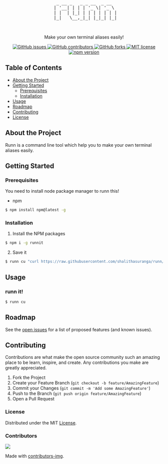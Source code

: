 <div align="center">
<pre>
&nbsp;&nbsp;&nbsp;&nbsp;&nbsp;&nbsp;&nbsp;&nbsp;&nbsp;&nbsp;&nbsp;&nbsp;&nbsp;&nbsp;&nbsp;&nbsp;&nbsp;&nbsp;&nbsp;&nbsp;&nbsp;&nbsp;&nbsp;&nbsp;&nbsp;
&nbsp;&nbsp;_&nbsp;__&nbsp;_&nbsp;&nbsp;&nbsp;_&nbsp;_&nbsp;__&nbsp;&nbsp;_&nbsp;__&nbsp;&nbsp;
&nbsp;|&nbsp;'__|&nbsp;|&nbsp;|&nbsp;|&nbsp;'_&nbsp;\|&nbsp;'_&nbsp;\&nbsp;
&nbsp;|&nbsp;|&nbsp;&nbsp;|&nbsp;|_|&nbsp;|&nbsp;|&nbsp;|&nbsp;|&nbsp;|&nbsp;|&nbsp;|
&nbsp;|_|&nbsp;&nbsp;&nbsp;\__,_|_|&nbsp;|_|_|&nbsp;|_|
&nbsp;&nbsp;&nbsp;&nbsp;&nbsp;&nbsp;&nbsp;&nbsp;&nbsp;&nbsp;&nbsp;&nbsp;&nbsp;&nbsp;&nbsp;&nbsp;&nbsp;&nbsp;&nbsp;&nbsp;&nbsp;&nbsp;&nbsp;&nbsp;&nbsp;
&nbsp;&nbsp;&nbsp;&nbsp;&nbsp;&nbsp;&nbsp;&nbsp;&nbsp;&nbsp;&nbsp;&nbsp;&nbsp;&nbsp;&nbsp;&nbsp;&nbsp;&nbsp;&nbsp;&nbsp;&nbsp;&nbsp;&nbsp;&nbsp;&nbsp;&nbsp;
</pre>

Make your own terminal aliases easily!

<div>
<a href="https://github.com/99xt/runn/issues">
<img src="https://img.shields.io/github/issues/99xt/runn" alt="GitHub issues" />
</a>
<a href="https://github.com/99xt/runn/graphs/contributors">
<img src="https://img.shields.io/github/contributors/99xt/runn" alt="GitHub contributors" />
</a>
<a href="https://github.com/99xt/runn/network/members">
<img src="https://img.shields.io/github/forks/99xt/runn" alt="GitHub forks" />
</a>
<a href="https://github.com/99xt/runn/blob/master/LICENSE">
<img src="https://img.shields.io/npm/l/chalk" alt="MIT license" />
</a>
<a href="#">
<img src="https://img.shields.io/npm/v/runnit" alt="npm version" />
</a>
</div>
</div>

## Table of Contents

* [About the Project](#about-the-project)
* [Getting Started](#getting-started)
  * [Prerequisites](#prerequisites)
  * [Installation](#installation)
* [Usage](#usage)
* [Roadmap](#roadmap)
* [Contributing](#contributing)
* [License](#license)

## About the Project

Runn is a command line tool which help you to make your own terminal aliases easily.

## Getting Started

### Prerequisites

You need to install node package manager to runn this!

* npm

```sh
$ npm install npm@latest -g
```

### Installation

1. Install the NPM packages

```sh
$ npm i -g runnit
```

2. Save it

```sh
$ runn cu "curl https://raw.githubusercontent.com/shalithasuranga/runn/master/bin/runn.js"
```

## Usage

### runn it!

```sh
$ runn cu
```

## Roadmap

See the [open issues](https://github.com/99xt/runn/issues) for a list of proposed features (and known issues).

## Contributing

Contributions are what make the open source community such an amazing place to be learn, inspire, and create. Any contributions you make are greatly appreciated.

1. Fork the Project
2. Create your Feature Branch (`git checkout -b feature/AmazingFeature`)
3. Commit your Changes (`git commit -m 'Add some AmazingFeature'`)
4. Push to the Branch (`git push origin feature/AmazingFeature`)
5. Open a Pull Request


### License

Distributed under the MIT [License](https://github.com/99xt/runn/blob/master/LICENSE). 

### Contributors
<a href="https://github.com/99xt/runn/graphs/contributors">
  <img src="https://contributors-img.firebaseapp.com/image?repo=99xt/runn" />
</a>

Made with [contributors-img](https://contributors-img.firebaseapp.com).
